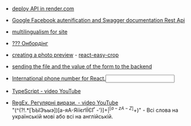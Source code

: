 - [deploy API in render.com](https://www.youtube.com/watch?v=39ngI2PF43Q)
  
- [Google Facebook autenification and Swagger documentation Rest Api](https://www.youtube.com/watch?v=oQaoymCOW8o)

- [multilingualism for site](https://www.i18next.com/)
  
- [ ??? Онбордінг](https://www.npmjs.com/package/@reactour/tour)
  
- [creating a photo preview](https://developer.mozilla.org/en-US/docs/Web/API/URL/createObjectURL) - [react-easy-crop](https://www.npmjs.com/package/react-easy-crop)
  
- [sending the file and the value of the form to the backend](https://developer.mozilla.org/en-US/docs/Web/API/FormData/FormData)
  
- [International phone number for React.<input/>](https://www.npmjs.com/package/react-phone-number-input)

- [TypeScript - video YouTube](https://www.youtube.com/playlist?list=PLQ8x_VWW6AkvlMSxICuexWjk_vwfWbqG1)
  
- [RegEx. Регулярні вирази. - video YouTube](https://www.youtube.com/watch?v=bURRzKKgQaE)<br/>
  "(^(?!.*[ЪЫЭъыэ])[а-яА-ЯіїєґІЇЄҐ -')]+$|^[a-zA-Z]+$)" - Всі слова на українській мові або всі на англійській.
